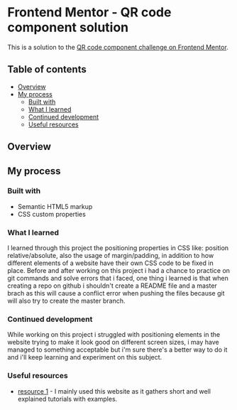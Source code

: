 # Frontend Mentor - QR code component solution

This is a solution to the [QR code component challenge on Frontend Mentor](https://www.frontendmentor.io/challenges/qr-code-component-iux_sIO_H). 

## Table of contents

- [Overview](#overview)
- [My process](#my-process)
  - [Built with](#built-with)
  - [What I learned](#what-i-learned)
  - [Continued development](#continued-development)
  - [Useful resources](#useful-resources)

## Overview

## My process

### Built with

- Semantic HTML5 markup
- CSS custom properties

### What I learned

I learned through this project the positioning properties in CSS like: position relative/absolute, also the usage of margin/padding, in addition to how different elements of a website have their own CSS code to be fixed in place. Before and after working on this project i had a chance to practice on git commands and solve errors that i faced, one thing i learned is that when creating a repo on github i shouldn't create a README file and a master brach as this will cause a conflict error when pushing the files because git will also try to create the master branch.

### Continued development

While working on this project i struggled with positioning elements in the website trying to make it look good on different screen sizes, i may have managed to something acceptable but i'm sure there's a better way to do it and i'll keep learning and experiment on this subject.

### Useful resources

- [resource 1](https://https://www.w3schools.com) - I mainly used this website as it gathers short and well explained tutorials with examples.
